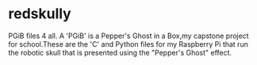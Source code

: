 redskully
=========

PGiB files 4 all.  A 'PGiB' is a Pepper's Ghost in a Box,my capstone project for school.These are the 'C' and Python files for my Raspberry Pi that run the robotic skull that is presented using the "Pepper's Ghost" effect.

